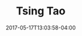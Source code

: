 ---
date: 2017-05-17T13:03:58-04:00
categories:
  - drinks
type: beer
title: Tsing Tao
description: (Chinese) a well hopped pale lager, with a sweet nutty flavor
price: 5.95
---